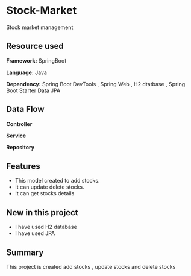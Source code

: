 # Stock-Market
Stock market management

## Resource used

**Framework:** SpringBoot

**Language:** Java

**Dependency:** Spring Boot DevTools , Spring Web , H2 dtatbase , Spring Boot Starter Data JPA


## Data Flow

**Controller** 

**Service** 

**Repository** 

## Features

- This model created to add stocks.
- It can update delete stocks.
- It can get stocks details

## New in this project

- I have used H2 database
- I have used JPA

## Summary

This  project is created add stocks , update stocks and delete stocks




